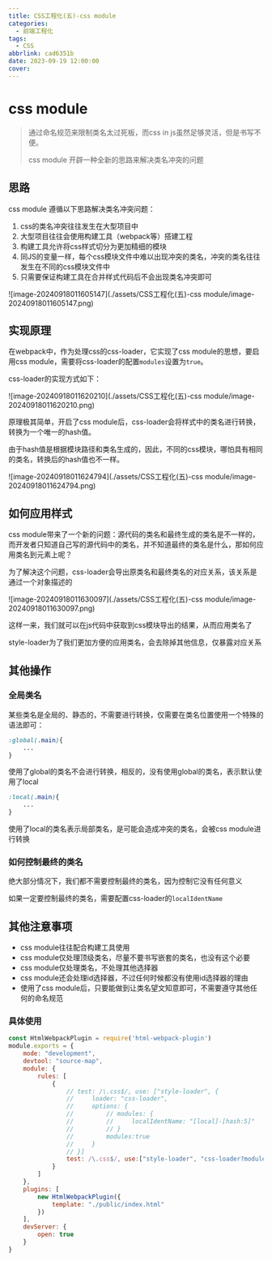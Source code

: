 ```yaml
---
title: CSS工程化(五)-css module
categories:
  - 前端工程化
tags:
  - CSS
abbrlink: cad6351b
date: 2023-09-19 12:00:00
cover:
---
```


# css module

> 通过命名规范来限制类名太过死板，而css in js虽然足够灵活，但是书写不便。
>
> css module 开辟一种全新的思路来解决类名冲突的问题

## 思路

css module 遵循以下思路解决类名冲突问题：

1. css的类名冲突往往发生在大型项目中
2. 大型项目往往会使用构建工具（webpack等）搭建工程
3. 构建工具允许将css样式切分为更加精细的模块
4. 同JS的变量一样，每个css模块文件中难以出现冲突的类名，冲突的类名往往发生在不同的css模块文件中
5. 只需要保证构建工具在合并样式代码后不会出现类名冲突即可

![image-20240918011605147](./assets/CSS工程化(五)-css module/image-20240918011605147.png)

## 实现原理

在webpack中，作为处理css的css-loader，它实现了css module的思想，要启用css module，需要将css-loader的配置```modules```设置为```true```。

css-loader的实现方式如下：

![image-20240918011620210](./assets/CSS工程化(五)-css module/image-20240918011620210.png)

原理极其简单，开启了css module后，css-loader会将样式中的类名进行转换，转换为一个唯一的hash值。

由于hash值是根据模块路径和类名生成的，因此，不同的css模块，哪怕具有相同的类名，转换后的hash值也不一样。

![image-20240918011624794](./assets/CSS工程化(五)-css module/image-20240918011624794.png)

## 如何应用样式

css module带来了一个新的问题：源代码的类名和最终生成的类名是不一样的，而开发者只知道自己写的源代码中的类名，并不知道最终的类名是什么，那如何应用类名到元素上呢？

为了解决这个问题，css-loader会导出原类名和最终类名的对应关系，该关系是通过一个对象描述的

![image-20240918011630097](./assets/CSS工程化(五)-css module/image-20240918011630097.png)

这样一来，我们就可以在js代码中获取到css模块导出的结果，从而应用类名了

style-loader为了我们更加方便的应用类名，会去除掉其他信息，仅暴露对应关系

## 其他操作

### 全局类名

某些类名是全局的、静态的，不需要进行转换，仅需要在类名位置使用一个特殊的语法即可：

```css
:global(.main){
    ...
}
```

使用了global的类名不会进行转换，相反的，没有使用global的类名，表示默认使用了local

```css
:local(.main){
    ...
}
```

使用了local的类名表示局部类名，是可能会造成冲突的类名，会被css module进行转换

### 如何控制最终的类名

绝大部分情况下，我们都不需要控制最终的类名，因为控制它没有任何意义

如果一定要控制最终的类名，需要配置css-loader的```localIdentName```

## 其他注意事项

- css module往往配合构建工具使用
- css module仅处理顶级类名，尽量不要书写嵌套的类名，也没有这个必要
- css module仅处理类名，不处理其他选择器
- css module还会处理id选择器，不过任何时候都没有使用id选择器的理由
- 使用了css module后，只要能做到让类名望文知意即可，不需要遵守其他任何的命名规范

### 具体使用

```javascript
const HtmlWebpackPlugin = require('html-webpack-plugin')
module.exports = {
    mode: "development",
    devtool: "source-map",
    module: {
        rules: [
            {
                // test: /\.css$/, use: ["style-loader", {
                //     loader: "css-loader",
                //     options: {
                //         // modules: {
                //         //     localIdentName: "[local]-[hash:5]"
                //         // }
                //         modules:true
                //     }
                // }]
                test: /\.css$/, use:["style-loader", "css-loader?modules"]
            }
        ]
    },
    plugins: [
        new HtmlWebpackPlugin({
            template: "./public/index.html"
        })
    ],
    devServer: {
        open: true
    }
}

```

